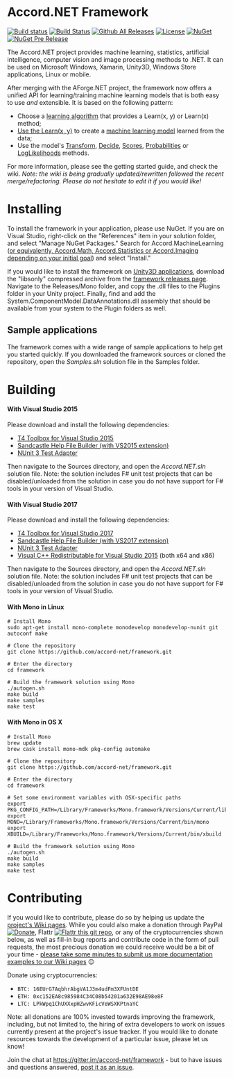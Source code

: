 # Accord.NET Framework

[![Build status](https://ci.appveyor.com/api/projects/status/ns9h9opjmu8iw3ep?svg=true)](https://ci.appveyor.com/project/cesarsouza/framework)
[![Build Status](https://travis-ci.org/accord-net/framework.svg?branch=development)](https://travis-ci.org/accord-net/framework)
[![Github All Releases](https://img.shields.io/github/downloads/accord-net/framework/total.svg)]()
[![License](https://img.shields.io/badge/license-LGPL--2.1-blue.svg)](LICENSE)
[![NuGet](https://img.shields.io/nuget/v/Accord.svg)]()
[![NuGet Pre Release](https://img.shields.io/nuget/vpre/Accord.svg)]()
<!--[![GitHub release](https://img.shields.io/github/release/accord-net/framework.svg?maxAge=2592000)]()-->

The Accord.NET project provides machine learning, statistics, artificial intelligence, computer vision and image processing methods to .NET. It can be used on Microsoft Windows, Xamarin, Unity3D, Windows Store applications, Linux or mobile.

After merging with the AForge.NET project, the framework now offers a unified API for learning/training machine learning models that is both easy to use *and* extensible. It is based on the following pattern:

- Choose a [learning algorithm](http://accord-framework.net/docs/html/N_Accord_MachineLearning.htm) that provides a Learn(x, y) or Learn(x) method;
- [Use the Learn(x, y)](http://accord-framework.net/docs/html/M_Accord_MachineLearning_VectorMachines_Learning_SequentialMinimalOptimization_Learn.htm) to create a [machine learning model](http://accord-framework.net/docs/html/T_Accord_MachineLearning_VectorMachines_SupportVectorMachine.htm) learned from the data; 
- Use the model's [Transform](http://accord-framework.net/docs/html/M_Accord_MachineLearning_ClassifierBase_2_Transform.htm), [Decide](http://accord-framework.net/docs/html/M_Accord_MachineLearning_ClassifierBase_2_Decide_1.htm), [Scores](http://accord-framework.net/docs/html/M_Accord_MachineLearning_BinaryScoreClassifierBase_1_Scores_3.htm), [Probabilities](http://accord-framework.net/docs/html/M_Accord_MachineLearning_BinaryLikelihoodClassifierBase_1_Probabilities.htm) or [LogLikelihoods](http://accord-framework.net/docs/html/M_Accord_MachineLearning_VectorMachines_SupportVectorMachine_2_LogLikelihood.htm) methods.

For more information, please see the getting started guide, and check the wiki. *Note: the wiki is being gradually updated/rewritten followed the recent merge/refactoring. Please do not hesitate to edit it if you would like!*


# Installing

To install the framework in your application, please use NuGet. If you are on Visual Studio, right-click on the "References" item in your solution folder, and select "Manage NuGet Packages." Search for Accord.MachineLearning ([or equivalently, Accord.Math, Accord.Statistics or Accord.Imaging depending on your initial goal](https://www.nuget.org/packages?q=accord.net)) and select "Install."

If you would like to install the framework on [Unity3D applications](https://unity3d.com), download the "libsonly" compressed archive from the [framework releases page](https://github.com/accord-net/framework/releases). Navigate to the Releases/Mono folder, and copy the .dll files to the Plugins folder in your Unity project. Finally, find and add the System.ComponentModel.DataAnnotations.dll assembly that should be available from your system to the Plugin folders as well.

## Sample applications

The framework comes with a wide range of sample applications to help get you started quickly. If you downloaded the framework sources or cloned the repository, open the *Samples.sln* solution file in the Samples folder.


# Building

#### With Visual Studio 2015

Please download and install the following dependencies:

- [T4 Toolbox for Visual Studio 2015](https://visualstudiogallery.msdn.microsoft.com/34b6d489-afbc-4d7b-82c3-dded2b726dbc)
- [Sandcastle Help File Builder (with VS2015 extension)](https://github.com/EWSoftware/SHFB/releases)
- [NUnit 3 Test Adapter](https://marketplace.visualstudio.com/items?itemName=NUnitDevelopers.NUnit3TestAdapter)

Then navigate to the Sources directory, and open the *Accord.NET.sln* solution file. Note: the solution includes F# unit test projects that can be disabled/unloaded from the solution in case you do not have support for F# tools in your version of Visual Studio.


#### With Visual Studio 2017

Please download and install the following dependencies:

- [T4 Toolbox for Visual Studio 2017](https://github.com/hagronnestad/T4Toolbox/releases/tag/vs2017-b1)
- [Sandcastle Help File Builder (with VS2017 extension)](https://github.com/EWSoftware/SHFB/releases)
- [NUnit 3 Test Adapter](https://marketplace.visualstudio.com/items?itemName=NUnitDevelopers.NUnit3TestAdapter)
- [Visual C++ Redistributable for Visual Studio 2015](https://www.microsoft.com/en-us/download/details.aspx?id=48145&751be11f-ede8-5a0c-058c-2ee190a24fa6) (both x64 and x86)

Then navigate to the Sources directory, and open the *Accord.NET.sln* solution file. Note: the solution includes F# unit test projects that can be disabled/unloaded from the solution in case you do not have support for F# tools in your version of Visual Studio.


#### With Mono in Linux

    # Install Mono
    sudo apt-get install mono-complete monodevelop monodevelop-nunit git autoconf make

    # Clone the repository
    git clone https://github.com/accord-net/framework.git

    # Enter the directory
    cd framework

    # Build the framework solution using Mono
    ./autogen.sh
    make build
    make samples
    make test


#### With Mono in OS X

    # Install Mono
    brew update
    brew cask install mono-mdk pkg-config automake

    # Clone the repository
    git clone https://github.com/accord-net/framework.git

    # Enter the directory
    cd framework
    
    # Set some environment variables with OSX-specific paths
    export PKG_CONFIG_PATH=/Library/Frameworks/Mono.framework/Versions/Current/lib/pkgconfig/
    export MONO=/Library/Frameworks/Mono.framework/Versions/Current/bin/mono
    export XBUILD=/Library/Frameworks/Mono.framework/Versions/Current/bin/xbuild
    
    # Build the framework solution using Mono
    ./autogen.sh
    make build
    make samples
    make test


# Contributing

If you would like to contribute, please do so by helping us update the [project's Wiki pages](https://github.com/accord-net/framework/wiki). While you could also make a donation through PayPal [![Donate](https://www.paypalobjects.com/en_US/i/btn/btn_donate_LG.gif)](https://www.paypal.com/cgi-bin/webscr?cmd=_s-xclick&hosted_button_id=N4Q6YQSPWN8BG), Flattr [![Flattr this git repo](http://api.flattr.com/button/flattr-badge-large.png)](https://flattr.com/submit/auto?user_id=cesarsouza&url=https://github.com/accord-net/framework&title=Accord.NET&language=&tags=github&category=software), or any of the cryptocurrencies shown below, as well as fill-in bug reports and contribute code in the form of pull requests, the most precious donation we could receive would be a bit of your time - [please take some minutes to submit us more documentation examples to our Wiki pages](https://github.com/accord-net/framework/wiki) :wink: 

Donate using cryptocurrencies:
- ```BTC: 16EUrG7AqbhrAbgVA1J3m4udFm3XFUntDE```
- ```ETH: 0xc152EA8c985984C34C08b54201a632E98AE98e8F```
- ```LTC: LPkWpq1ChUXXxpHZwvKFicVeWSXKPtnaYC```

Note: all donations are 100% invested towards improving the framework, including, but not limited to, the hiring of extra developers to work on issues currently present at the project's issue tracker. If you would like to donate resources towards the development of a particular issue, please let us know!

Join the chat at https://gitter.im/accord-net/framework - but to have issues and questions answered, [post it as an issue](https://github.com/accord-net/framework/issues).

